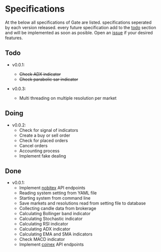 # Specifications

At the below all specifications of Gate are listed. specifications seperated by each version released. every future
specification add to the [todo](#todo) section and will be implemented as soon as posible. Open
an [issue](https://github.com/mrNobody95/Gate/issues/new) if your desired features.

## Todo

- v0.0.1:
    - ~~Check ADX indicator~~
    - ~~Check parabolic sar indicator~~


- v0.0.3:
    - Multi threading on multiple resolution per market

## Doing

- v0.0.2:
    - Check for signal of indicators
    - Create a buy or sell order
    - Check for placed orders
    - Cancel orders
    - Accounting process
    - Implement fake dealing

## Done

- v0.0.1:
    - Implement [nobitex](https://apidocs.nobitex.ir) API endpoints
    - Reading system setting from YAML file
    - Starting system from command line
    - Save markets and resolutions read from setting file to database
    - Collecting candle data from brokerage
    - Calculating Bollinger band indicator
    - Calculating Stochastic indicator
    - Calculating RSI indicator
    - Calculating ADX indicator
    - Calculating EMA and SMA indicators
    - Check MACD indicator
    - Implement [coinex](https://github.com/coinexcom/coinex_exchange_api) API endpoints
    

